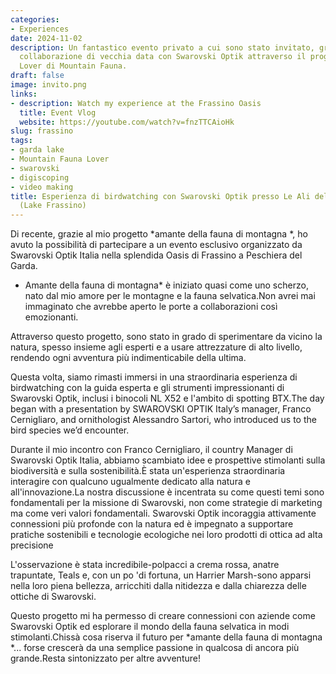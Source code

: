 ```yaml
---
categories:
- Experiences
date: 2024-11-02
description: Un fantastico evento privato a cui sono stato invitato, grazie alla mia
  collaborazione di vecchia data con Swarovski Optik attraverso il progetto Lover
  Lover di Mountain Fauna.
draft: false
image: invito.png
links:
- description: Watch my experience at the Frassino Oasis
  title: Event Vlog
  website: https://youtube.com/watch?v=fnzTTCAioHk
slug: frassino
tags:
- garda lake
- Mountain Fauna Lover
- swarovski
- digiscoping
- video making
title: Esperienza di birdwatching con Swarovski Optik presso Le Ali del Frassino Residence
  (Lake Frassino)
---
```


<!-- hash: 123b51d0df80 -->


Di recente, grazie al mio progetto *amante della fauna di montagna *, ho avuto la possibilità di partecipare a un evento esclusivo organizzato da Swarovski Optik Italia nella splendida Oasis di Frassino a Peschiera del Garda.

* Amante della fauna di montagna* è iniziato quasi come uno scherzo, nato dal mio amore per le montagne e la fauna selvatica.Non avrei mai immaginato che avrebbe aperto le porte a collaborazioni così emozionanti.



Attraverso questo progetto, sono stato in grado di sperimentare da vicino la natura, spesso insieme agli esperti e a usare attrezzature di alto livello, rendendo ogni avventura più indimenticabile della ultima.



Questa volta, siamo rimasti immersi in una straordinaria esperienza di birdwatching con la guida esperta e gli strumenti impressionanti di Swarovski Optik, inclusi i binocoli NL X52 e l'ambito di spotting BTX.The day began with a presentation by SWAROVSKI OPTIK Italy’s manager, Franco Cernigliaro, and ornithologist Alessandro Sartori, who introduced us to the bird species we’d encounter.



Durante il mio incontro con Franco Cernigliaro, il country Manager di Swarovski Optik Italia, abbiamo scambiato idee e prospettive stimolanti sulla biodiversità e sulla sostenibilità.È stata un'esperienza straordinaria interagire con qualcuno ugualmente dedicato alla natura e all'innovazione.La nostra discussione è incentrata su come questi temi sono fondamentali per la missione di Swarovski, non come strategie di marketing ma come veri valori fondamentali.
Swarovski Optik incoraggia attivamente connessioni più profonde con la natura ed è impegnato a supportare pratiche sostenibili e tecnologie ecologiche nei loro prodotti di ottica ad alta precisione



L'osservazione è stata incredibile-polpacci a crema rossa, anatre trapuntate, Teals e, con un po 'di fortuna, un Harrier Marsh-sono apparsi nella loro piena bellezza, arricchiti dalla nitidezza e dalla chiarezza delle ottiche di Swarovski.

Questo progetto mi ha permesso di creare connessioni con aziende come Swarovski Optik ed esplorare il mondo della fauna selvatica in modi stimolanti.Chissà cosa riserva il futuro per *amante della fauna di montagna *... forse crescerà da una semplice passione in qualcosa di ancora più grande.Resta sintonizzato per altre avventure!